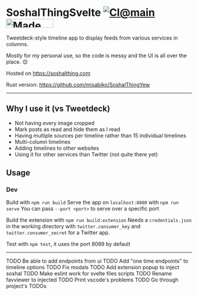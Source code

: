 # SoshalThingSvelte [![CI@main](https://github.com/misabiko/SoshalThingSvelte/actions/workflows/ci.yml/badge.svg?branch=main "CI@main")](https://github.com/misabiko/SoshalThingSvelte/actions/workflows/ci.yml) <a href="https://bulma.io"> <img src="https://bulma.io/images/made-with-bulma.png" alt="Made with Bulma" width="128" height="24"> </a>

Tweetdeck-style timeline app to display feeds from various services in columns.

Mostly for my personal use, so the code is messy and the UI is all over the place. 😊

Hosted on https://soshalthing.com

Rust version: https://github.com/misabiko/SoshalThingYew

---
## Why I use it (vs Tweetdeck)
- Not having every image cropped
- Mark posts as read and hide them as I read
- Having multiple sources per timeline rather than 15 individual timelines
- Multi-column timelines
- Adding timelines to other websites
- Using it for other services than Twitter (not quite there yet)

## Usage

### Dev
Build with `npm run build`
Serve the app  on `localhost:8080` with `npm run serve`
You can pass `--port <port>` to serve over a specific port

Build the extension with `npm run build:extension`
Needs a `credentials.json` in the working directory with `twitter.consumer_key` and `twitter.consumer_secret` for a Twitter app.

Test with `npm test`, it uses the port 8089 by default

---

TODO Be able to add endpoints from ui
TODO Add "one time endpoints" to timeline options
TODO Fix modals
TODO Add extension popup to inject soshal
TODO Make eslint work for svelte files scripts
TODO Rename favviewer to injected
TODO Print vscode's problems
TODO Go through project's TODOs